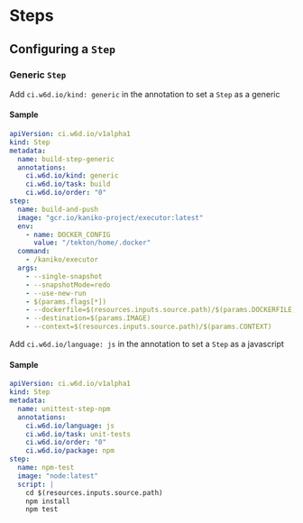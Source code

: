 # Steps

## Configuring a `Step`

### Generic `Step`

Add `ci.w6d.io/kind: generic` in the annotation to set a `Step` as a generic

#### Sample
```yaml
apiVersion: ci.w6d.io/v1alpha1
kind: Step
metadata:
  name: build-step-generic
  annotations:
    ci.w6d.io/kind: generic
    ci.w6d.io/task: build
    ci.w6d.io/order: "0"
step:
  name: build-and-push
  image: "gcr.io/kaniko-project/executor:latest"
  env:
    - name: DOCKER_CONFIG
      value: "/tekton/home/.docker"
  command:
    - /kaniko/executor
  args:
    - --single-snapshot
    - --snapshotMode=redo
    - --use-new-run
    - $(params.flags[*])
    - --dockerfile=$(resources.inputs.source.path)/$(params.DOCKERFILE)
    - --destination=$(params.IMAGE)
    - --context=$(resources.inputs.source.path)/$(params.CONTEXT)
```

Add `ci.w6d.io/language: js` in the annotation to set a `Step` as a javascript

#### Sample
```yaml
apiVersion: ci.w6d.io/v1alpha1
kind: Step
metadata:
  name: unittest-step-npm
  annotations:
    ci.w6d.io/language: js
    ci.w6d.io/task: unit-tests
    ci.w6d.io/order: "0"
    ci.w6d.io/package: npm
step:
  name: npm-test
  image: "node:latest"
  script: |
    cd $(resources.inputs.source.path)
    npm install
    npm test
```
